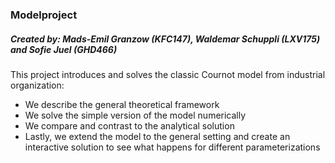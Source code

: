 ### Modelproject
##### Created by: Mads-Emil Granzow (KFC147), Waldemar Schuppli (LXV175) and Sofie Juel (GHD466)

This project introduces and solves the classic Cournot model from industrial organization:
- We describe the general theoretical framework
- We solve the simple version of the model numerically
- We compare and contrast to the analytical solution
- Lastly, we extend the model to the general setting and create an interactive solution to see what happens for different parameterizations
